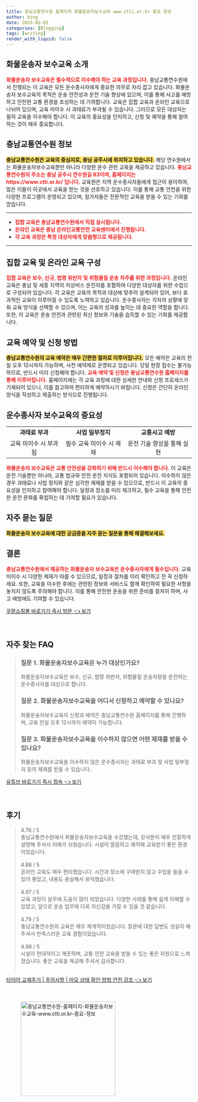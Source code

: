 ```yaml
---
title: 충남교통연수원 홈페이지 화물운송자보수교육 www.ctti.or.kr 중요 정보
author: bing
date: 2025-02-03
categories: [Blogging]
tags: [writing]
render_with_liquid: false
---
```



<h2 id='화물운송자보수교육_소개'>화물운송자 보수교육 소개</h2>

<p><b><span style="color: #ee2323;">화물운송자 보수교육은 필수적으로 이수해야 하는 교육 과정입니다.</span></b> 충남교통연수원에서 진행되는 이 교육은 모든 운수종사자에게 중요한 의무로 자리 잡고 있습니다. 화물운송자 보수교육의 목적은 운송 안전성과 운전 기술 향상에 있으며, 이를 통해 사고를 예방하고 안전한 교통 환경을 조성하는 데 기여합니다. 교육은 집합 교육과 온라인 교육으로 나뉘어 있으며, 교육 미이수 시 과태료가 부과될 수 있습니다. 그러므로 모든 대상자는 필히 교육을 이수해야 합니다. 이 교육의 중요성을 인지하고, 신청 및 예약을 통해 참여하는 것이 매우 중요합니다.</p>

<h2 id='충남교통연수원_정보'>충남교통연수원 정보</h2>

<p><b><span style="background-color: #ffe066;">충남교통연수원은 교육의 중심지로, 충남 공주시에 위치하고 있습니다.</span></b> 해당 연수원에서는 화물운송자보수교육뿐만 아니라 다양한 운수 관련 교육을 제공하고 있습니다. <b><span style="color: #ee2323;">충남교통연수원의 주소는 충남 공주시 연수원길 83이며, 홈페이지는 https://www.ctti.or.kr/ 입니다.</span></b> 교육원은 지역 운수종사자들에게 접근이 용이하여, 많은 이들이 이곳에서 교육을 받는 것을 선호하고 있습니다. 이를 통해 교통 안전을 위한 다양한 프로그램이 운영되고 있으며, 참가자들은 전문적인 교육을 받을 수 있는 기회를 얻습니다.</p>

<hr />

<ul>
    <li><b><span style="color: #ee2323;">집합 교육은 충남교통연수원에서 직접 실시됩니다.</span></b></li>
    <li><b><span style="color: #ee2323;">온라인 교육은 충남 온라인교통안전 교육센터에서 진행됩니다.</span></b></li>
    <li><b><span style="color: #ee2323;">각 교육 과정은 특정 대상자에게 맞춤형으로 제공됩니다.</span></b></li>
</ul>

<hr />

<h2 id='집합_및_온라인_교육_구성'>집합 교육 및 온라인 교육 구성</h2>

<p><b><span style="color: #ee2323;">집합 교육은 보수, 신규, 법령 위반자 및 위험물질 운송 차주를 위한 과정입니다.</span></b> 온라인 교육은 충남 및 세종 지역의 저상버스 운전자를 포함하여 다양한 대상자를 위한 수업으로 구성되어 있습니다. 각 교육은 교육의 목적과 대상에 맞추어 설계되어 있어, 보다 효과적인 교육이 이루어질 수 있도록 노력하고 있습니다. 운수종사자는 각자의 상황에 맞춰 교육 방식을 선택할 수 있으며, 이는 교육의 성과를 높이는 데 중요한 역할을 합니다. 또한, 이 교육은 운송 안전과 관련된 최신 정보와 기술을 습득할 수 있는 기회를 제공합니다.</p>

<h2 id='예약_신청_방법'>교육 예약 및 신청 방법</h2>

<p><b><span style="background-color: #ffe066;">충남교통연수원의 교육 예약은 매우 간편한 절차로 이루어집니다.</span></b> 모든 예약은 교육의 전일 오후 12시까지 가능하며, 사전 예약제로 운영되고 있습니다. 당일 현장 접수는 불가능하므로, 반드시 미리 신청해야 합니다. <b><span style="color: #ee2323;">교육 예약 및 신청은 충남교통연수원 홈페이지를 통해 이루어집니다.</span></b> 홈페이지에는 각 교육 과정에 대한 상세한 안내와 신청 프로세스가 기재되어 있으니, 이를 참고하여 편리하게 예약하시기 바랍니다. 신청은 간단히 온라인 양식을 작성하고 제출하는 방식으로 진행됩니다.</p>

<h2 id='운수종사자_보수교육의_중요성'>운수종사자 보수교육의 중요성</h2>

<table>
    <tr>
        <td style="text-align: center; height: 17px;"><b>과태료 부과</b></td>
        <td style="text-align: center; height: 17px;"><b>사업 일부정지</b></td>
        <td style="text-align: center; height: 17px;"><b>교통사고 예방</b></td>
    </tr>
    <tr>
        <td style="text-align: center; height: 17px;">교육 미이수 시 부과됨</td>
        <td style="text-align: center; height: 17px;">필수 교육 미이수 시 제재</td>
        <td style="text-align: center; height: 17px;">운전 기술 향상을 통해 실현</td>
    </tr>
</table>

<p><b><span style="color: #ee2323;">화물운송자 보수교육은 교통 안전성을 강화하기 위해 반드시 이수해야 합니다.</span></b> 이 교육은 운전 기술뿐만 아니라, 교통 법규와 안전 운전 지식도 포함되어 있습니다. 이수하지 않은 경우 과태료나 사업 정지와 같은 심각한 제재를 받을 수 있으므로, 반드시 이 교육의 중요성을 인지하고 참여해야 합니다. 일정과 장소를 미리 체크하고, 필수 교육을 통해 안전한 운전 문화를 확립하는 데 기여할 필요가 있습니다.</p>

<h2 id='자주_묻는_질문'>자주 묻는 질문</h2>

<p><b><span style="background-color: #ffe066;">화물운송자 보수교육에 대한 궁금증을 자주 묻는 질문을 통해 해결해보세요.</span></b></p>

<h2 id='결론'>결론</h2>

<p><b><span style="color: #ee2323;">충남교통연수원에서 제공하는 화물운송자 보수교육은 운수종사자에게 필수입니다.</span></b> 교육 미이수 시 다양한 제재가 따를 수 있으므로, 일정과 절차를 미리 확인하고 전 꼭 신청하세요. 또한, 교육을 이수한 후에는 관련된 정보와 서비스도 함께 확인하여 필요한 사항을 놓치지 않도록 주의해야 합니다. 이를 통해 안전한 운송을 위한 준비를 철저히 하며, 사고 예방에도 기여할 수 있습니다.</p>


<p><a class="click-button" title="쿠팡쇼핑몰 바로가기 즉시 방문" href="https://greenforu.github.io/posts/%EC%BF%A0%ED%8C%A1%EC%87%BC%ED%95%91%EB%AA%B0-%EB%B0%94%EB%A1%9C%EA%B0%80%EA%B8%B0-%EC%A6%89%EC%8B%9C-%EB%B0%A9%EB%AC%B8/" rel="dofollow">쿠팡쇼핑몰 바로가기 즉시 방문 👈 보기</a></p><br>
<h2 id='자주_찾는_FAQ'>자주 찾는 FAQ</h2>
<div itemscope="" itemtype="https://schema.org/FAQPage"> 
<blockquote> 
<div itemscope="" itemprop="mainEntity" itemtype="https://schema.org/Question"> 
<h3 itemprop="name">질문 1. 화물운송자보수교육은 누가 대상인가요?</h3> 
<div itemscope="" itemprop="acceptedAnswer" itemtype="https://schema.org/Answer"> 
<span itemprop="text"> 
<p>화물운송자보수교육은 보수, 신규, 법령 위반자, 위험물질 운송차량을 운전하는 운수종사자를 대상으로 합니다.</p> 
</span> 
</div> 
</div> 

<div itemscope="" itemprop="mainEntity" itemtype="https://schema.org/Question"> 
<h3 itemprop="name">질문 2. 화물운송자보수교육을 어디서 신청하고 예약할 수 있나요?</h3> 
<div itemscope="" itemprop="acceptedAnswer" itemtype="https://schema.org/Answer"> 
<span itemprop="text"> 
<p>화물운송자보수교육의 신청과 예약은 충남교통연수원 홈페이지를 통해 진행하며, 교육 전일 오후 12시까지 예약이 가능합니다.</p> 
</span> 
</div> 
</div> 

<div itemscope="" itemprop="mainEntity" itemtype="https://schema.org/Question"> 
<h3 itemprop="name">질문 3. 화물운송자보수교육을 이수하지 않으면 어떤 제재를 받을 수 있나요?</h3> 
<div itemscope="" itemprop="acceptedAnswer" itemtype="https://schema.org/Answer"> 
<span itemprop="text"> 
<p>화물운송자보수교육을 이수하지 않은 운수종사자는 과태료 부과 및 사업 일부정지 등의 제재를 받을 수 있습니다.</p> 
</span> 
</div> 
</div> 
</blockquote> 
</div>
<p><a class="click-button" title="유튜브 바로가기 즉시 접속" href="https://greenforu.github.io/posts/%EC%9C%A0%ED%8A%9C%EB%B8%8C-%EB%B0%94%EB%A1%9C%EA%B0%80%EA%B8%B0-%EC%A6%89%EC%8B%9C-%EC%A0%91%EC%86%8D/" rel="dofollow">유튜브 바로가기 즉시 접속 👈 보기</a></p><br>
<h2 id='후기'>후기</h2>
<div itemscope itemtype="https://schema.org/Product">
  <blockquote>
  <div itemprop="review" itemscope itemtype="https://schema.org/Review">
      <div itemprop="reviewRating" itemscope itemtype="https://schema.org/Rating"> <span itemprop="ratingValue">4.76</span> / <span itemprop="bestRating">5</span> </div>
      <span itemprop="reviewBody">충남교통연수원에서 화물운송자보수교육을 수강했는데, 강사분이 매우 친절하게 설명해 주셔서 이해가 쉬웠습니다. 시설이 깔끔하고 쾌적해 교육받기 좋은 환경이었습니다.</span>
  </div>
  <br>
  <div itemprop="review" itemscope itemtype="https://schema.org/Review">
      <div itemprop="reviewRating" itemscope itemtype="https://schema.org/Rating"> <span itemprop="ratingValue">4.88</span> / <span itemprop="bestRating">5</span> </div>
      <span itemprop="reviewBody">온라인 교육도 매우 편리했습니다. 시간과 장소에 구애받지 않고 수업을 들을 수 있어 좋았고, 내용도 충실해서 유익했습니다.</span>
  </div>
  <br>
  <div itemprop="review" itemscope itemtype="https://schema.org/Review">
      <div itemprop="reviewRating" itemscope itemtype="https://schema.org/Rating"> <span itemprop="ratingValue">4.97</span> / <span itemprop="bestRating">5</span> </div>
      <span itemprop="reviewBody">교육 과정이 실무에 도움이 많이 되었습니다. 다양한 사례를 통해 쉽게 이해할 수 있었고, 앞으로 운송 업무에 더욱 자신감을 가질 수 있을 것 같습니다.</span>
  </div>
  <br>
  <div itemprop="review" itemscope itemtype="https://schema.org/Review">
      <div itemprop="reviewRating" itemscope itemtype="https://schema.org/Rating"> <span itemprop="ratingValue">4.79</span> / <span itemprop="bestRating">5</span> </div>
      <span itemprop="reviewBody">충남교통연수원의 교육은 매우 체계적이었습니다. 질문에 대한 답변도 성실히 해주셔서 만족스러운 교육 경험이었습니다.</span>
  </div>
  <br>
  <div itemprop="review" itemscope itemtype="https://schema.org/Review">
      <div itemprop="reviewRating" itemscope itemtype="https://schema.org/Rating"> <span itemprop="ratingValue">4.98</span> / <span itemprop="bestRating">5</span> </div>
      <span itemprop="reviewBody">시설이 현대적이고 깨끗하며, 교통 안전 교육을 받을 수 있는 좋은 자원으로 느껴졌습니다. 좋은 교육을 제공해 주셔서 감사합니다.</span>
  </div>
  <br>
  </blockquote>
</div>
<p><a class="click-button" title="타이어 교체주기 | 주의사항 | 마모 상태 확인 방법 안전 강조" href="https://greenforu.github.io/posts/%ED%83%80%EC%9D%B4%EC%96%B4-%EA%B5%90%EC%B2%B4%EC%A3%BC%EA%B8%B0-%EC%A3%BC%EC%9D%98%EC%82%AC%ED%95%AD-%EB%A7%88%EB%AA%A8-%EC%83%81%ED%83%9C-%ED%99%95%EC%9D%B8-%EB%B0%A9%EB%B2%95-%EC%95%88%EC%A0%84-%EA%B0%95%EC%A1%B0/" rel="dofollow">타이어 교체주기 | 주의사항 | 마모 상태 확인 방법 안전 강조 👈 보기</a></p><br>
<figure class="image"><img src="https://greenforu.github.io/assets/img/thumbnail/충남교통연수원-홈페이지-화물운송자보수교육-www.ctti.or.kr-중요-정보.webp" alt="충남교통연수원-홈페이지-화물운송자보수교육-www.ctti.or.kr-중요-정보" width="256" height="256"></figure>